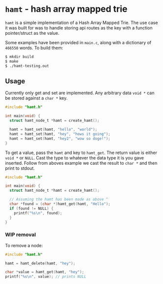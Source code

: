 # `hamt` - hash array mapped trie

`hamt` is a simple implementation of a Hash Array Mapped Trie. The use case it was built for was to handle storing api routes as the key with a function pointer/struct as the value. 

Some examples have been provided in `main.c`, along with a dictionary of `466550` words. To build them:

```sh
$ mkdir build
$ make
$ ./hamt-testing.out
```

## Usage

Currently only get and set are implemented. Any arbitrary data `void *` can be stored against a `char *` key.
```c
#include "hamt.h"

int main(void) {
  struct hamt_node_t *hamt = create_hamt();

  hamt = hamt_set(hamt, "hello", "world");
  hamt = hamt_set(hamt, "hey", "hows it going");
  hamt = hamt_set(hamt, "hey2", "wow so doge!");
}
```

To get a value, pass the `hamt` and key to `hamt_get`. The return value is either `void *` or `NULL`. Cast the type to whatever the data type it is you gave inserted. Follow from aboves example we cast the result to `char *` and then print to stdout.

```c
#include "hamt.h"

int main(void) {
  struct hamt_node_t *hamt = create_hamt();

  // Assuming the hamt has been made as above ^
  char *found = (char *)hamt_get(hamt, "Hello");
  if (found != NULL) {
    printf("%s\n", found);
  }
}
```

### WIP removal

To remove a node:

```c
#include "hamt.h"

hamt = hamt_delete(hamt, "hey");

char *value = hamt_get(hamt, "hey");
printf("%s\n", value); // prints NULL
```
